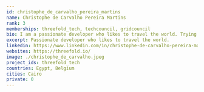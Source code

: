 ```yaml
---
id: christophe_de_carvalho_pereira_martins
name: Christophe de Carvalho Pereira Martins
rank: 3
memberships: threefold_tech, techcouncil, gridcouncil
bio: I am a passionate developer who likes to travel the world. Trying to improve the world around me using technology is one of my goals. I believe the web needs to evolve into a more decentralized and fair network. I've been involved with the development of the threefold ecosystem since it's creation and I'm contributing to the technical side of things on a daily basis.
excerpt: Passionate developer who likes to travel the world.
linkedin: https://www.linkedin.com/in/christophe-de-carvalho-pereira-martins-919504a1/
websites: https://threefold.io/
image: ./christophe_de_carvalho.jpeg
project_ids: threefold_tech
countries: Egypt, Belgium
cities: Cairo
private: 0
---
```

